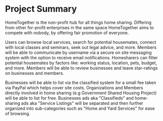 # Project Summary
HomeTogether is the non-profit hub for all things home sharing. Differing from other for-profit enterprises in the same space HomeTogether aims to compete with nobody, by offering fair promotion of everyone.
 
Users can browse local services, search for potential housemates, connect with local classes and seminars, seek out legal advice, and more. Members will be able to communicate by username via a secure on site messaging system with the option to receive email notifications. Homesharers can filter potential housemates by factors like: working status, location, pets, budget, and more. Members will be able to review businesses and leave star-ratings on businesses and members. 
 
Businesses will be able to list via the classified system for a small fee taken via PayPal which helps cover site costs. Organizations and Members directly involved in home sharing (e.g Government Shared Housing Project) will be able to list for free. Businesses ads aka "Classifieds" and home-sharing ads aka "Service Listings" will be separated and then further organized into sub-categories such as "Home and Yard Services" for ease of browsing. 

